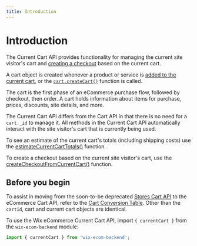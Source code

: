 ```yaml
---
title: Introduction
---
```

# Introduction

The Current Cart API provides functionality for managing the current site visitor's cart and [creating a checkout](https://www.wix.com/velo/reference/wix-ecom-backend/currentcart/createcheckoutfromcurrentcart) based on the current cart.

A cart object is created whenever a product or service is [added to the current cart](https://www.wix.com/velo/reference/wix-ecom-backend/currentcart/addtocurrentcart), or the [`cart.createCart()`](https://www.wix.com/velo/reference/wix-ecom-backend/cart/createcart) function is called.

The cart is the first phase of an eCommerce purchase flow, followed by checkout, then order. A cart holds information about items for purchase, prices, discounts, site details, and more.

The Current Cart API differs from the Cart API in that there is no need for a `cart._id` to manage it. All methods in the Current Cart API automatically interact with the site visitor's cart that is currently being used.

To see an estimate of the current cart's totals (including shipping costs) use the [estimateCurrentCartTotals()](https://www.wix.com/velo/reference/wix-ecom-backend/currentcart/estimatecurrentcarttotals) function.

To create a checkout based on the current site visitor's cart, use the [createCheckoutFromCurrentCart()](https://www.wix.com/velo/reference/wix-ecom-backend/currentcart/createcheckoutfromcurrentcart) function.

## Before you begin

To assist in moving from the soon-to-be deprecated [Stores Cart API](https://www.wix.com/velo/reference/wix-stores/cart) to the eCommerce Cart API, refer to the [Cart Conversion Table](#stores-to-ecommerce-cart-conversion-table). Other than the `cartId`, cart and current cart objects are identical.

To use the Wix eCommerce Current Cart API, import `{ currentCart }` from the `wix-ecom-backend` module:

```javascript
import { currentCart } from 'wix-ecom-backend';
```
